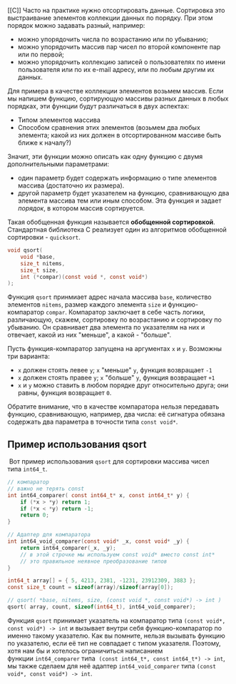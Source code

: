 [[C]]
Часто на практике нужно отсортировать данные. Сортировка это выстраивание элементов коллекции данных по порядку. При этом порядок можно задавать разный, например:
- можно упорядочить числа по возрастанию или по убыванию;
- можно упорядочить массив пар чисел по второй компоненте пар или по первой;
- можно упорядочить коллекцию записей о пользователях по имени пользователя или по их e-mail адресу, или по любым другим их данных.

Для примера в качестве коллекции элементов возьмем массив. Если мы напишем функцию, сортирующую массивы разных данных в любых порядках, эти функции будут различаться в двух аспектах:
- Типом элементов массива
- Способом сравнения этих элементов (возьмем два любых элемента; какой из них должен в отсортированном массиве быть ближе к началу?)

Значит, эти функции можно описать как одну функцию с двумя дополнительными параметрами:
- один параметр будет содержать информацию о типе элементов массива (достаточно их размера).
- другой параметр будет указателем на функцию, сравнивающую два элемента массива тем или иным способом. Эта функция и задает *порядок*, в котором массив сортируется.

Такая обобщенная функция называется **обобщенной сортировкой**. Стандартная библиотека С реализует один из алгоритмов обобщенной сортировки - `quicksort`.

```C
void qsort(
	void *base,
	size_t nitems,
	size_t size,
	int (*compar)(const void *, const void*)
);
```

Функция `qsort` принмиает адрес начала массива `base`, количество элементов `nitems`, размер каждого элемента `size` и функцию-компаратор `compar`. Компаратор заключает в себе часть логики, различающую, скажем, сортировку по возрастанию и сортировку по убыванию. Он сравнивает два элемента по указателям на них и отвечает, какой из них "меньше", а какой - "больше".

Пусть функция-компаратор запущена на аргументах `x` и `y`. Возможны три варианта:
- `x` должен стоять левее `y`; `x` "меньше" `y`, функция возвращает `-1`
- `x` должен стоять правее `y`; `x` "больше" `y`, функция возвращает `+1`
- `x` и `y` можно ставить в любом порядке друг относительно друга; они равны, функция возвращает `0`.

Обратите внимание, что в качестве компаратора нельзя передавать функцию, сравнивающую, например, два числа: её сигнатура обязана содержать два параметра в точности типа `const void*`.
## Пример использования qsort

 Вот пример использования `qsort` для сортировки массива чисел типа `int64_t`.

```C
// компаратор
// важно не терять const
int int64_comparer( const int64_t* x, const int64_t* y) {
	if (*x > *y) return 1;
	if (*x < *y) return -1;
	return 0;
}

// Адаптер для компаратора
int int64_void_comparer(const void* _x, const void* _y) {
	return int64_comparer(_x, _y);
	// в этой строчке мы используем const void* вместо const int*
	// это правильное неявное преобразование типов
}

int64_t array[] = { 5, 4213, 2381, -1231, 23912309, 3883 };
const size_t count = sizeof(array)/sizeof(array[0]);

// qsort( *base, nitems, size, (const void *, const void*) -> int )
qsort( array, count, sizeof(int64_t), int64_void_comparer);
```

Функция `qsort` принимает указатель на компаратор типа `(const void*, const void*) -> int` и вызывает внутри себя функцию-компаратор по именно такому указателю. Как вы помните, нельзя вызывать функцию по указателю, если её тип не совпадает с типом указателя. Поэтому, хотя нам бы и хотелось ограничиться написанием функции `int64_comparer` типа  `(const int64_t*, const int64_t*) -> int`, мы также сделаем для неё адаптер `int64_void_comparer` типа `(const void*, const void*) -> int`.

